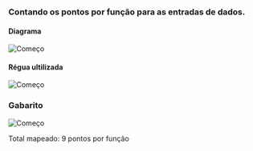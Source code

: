 ### Contando os pontos por função para as entradas de dados.

#### Diagrama
![Começo](https://github.com/AlexDeSaran/Estimativas-Metricas-Software/blob/main/Atividades_Desenvolvidas/Atividade_04/diagrama.png)


#### Régua ultilizada
![Começo](https://github.com/AlexDeSaran/Estimativas-Metricas-Software/blob/main/Atividades_Desenvolvidas/Atividade_04/tabela.png)

### Gabarito

![Começo](https://github.com/AlexDeSaran/Estimativas-Metricas-Software/blob/main/Atividades_Desenvolvidas/Atividade_04/gab.png)

Total mapeado: 9 pontos por função
